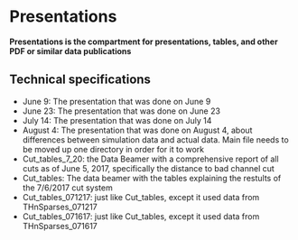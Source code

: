 # Presentations
**Presentations is the compartment for presentations, tables, and other PDF or similar data publications**
## Technical specifications
- June 9: The presentation that was done on June 9
- June 23: The presentation that was done on June 23
- July 14: The presentation that was done on July 14
- August 4: The presentation that was done on August 4, about differences between simulation data and actual data. Main file needs to be moved up one directory in order for it to work
- Cut_tables_7_20: the Data Beamer with a comprehensive report of all cuts as of June 5, 2017, specifically the distance to bad channel cut
- Cut_tables: The data beamer with the tables explaining the restults of the 7/6/2017 cut system
- Cut_tables_071217: just like Cut_tables, except it used data from THnSparses_071217
- Cut_tables_071617: just like Cut_tables, except it used data from THnSparses_071617
